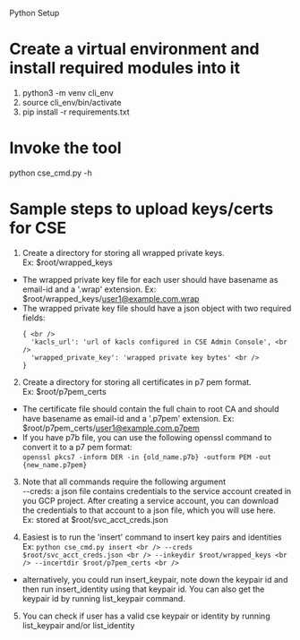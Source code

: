 Python Setup

# Create a virtual environment and install required modules into it

1. python3 -m venv cli_env 
2. source cli_env/bin/activate 
3. pip install -r requirements.txt 

# Invoke the tool
python cse_cmd.py -h

# Sample steps to upload keys/certs for CSE

1. Create a directory for storing all wrapped private keys. <br />
  Ex: $root/wrapped_keys <br />
  * The wrapped private key file for each user should have basename as email-id
    and a '.wrap' extension.
      Ex: $root/wrapped_keys/user1@example.com.wrap
  * The wrapped private key file should have a json object with
    two required fields: <br /> 
    ```
    { <br />
      'kacls_url': 'url of kacls configured in CSE Admin Console', <br />
      'wrapped_private_key': 'wrapped private key bytes' <br />
    } 
    ```

2. Create a directory for storing all certificates in p7 pem format. <br />
  Ex: $root/p7pem_certs <br />
  * The certificate file should contain the full chain to root CA and should
    have basename as email-id and a '.p7pem' extension.
    Ex: $root/p7pem_certs/user1@example.com.p7pem
  * If you have p7b file, you can use the following openssl command to convert
    it to a p7 pem format: <br />
      ``` openssl pkcs7 -inform DER -in {old_name.p7b} -outform PEM -out {new_name.p7pem} ```

3. Note that all commands require the following argument <br />
  --creds: a json file contains credentials to the service account created in
        you GCP project. After creating a service account, you can download
        the credentials to that account to a json file, which you will use here. <br />
  Ex: stored at $root/svc_acct_creds.json <br />

4. Easiest is to run the 'insert' command to insert key pairs and identities <br />
  Ex: ``` python cse_cmd.py insert <br />
      --creds $root/svc_acct_creds.json <br />
      --inkeydir $root/wrapped_keys <br />
      --incertdir $root/p7pem_certs <br /> ```

  * alternatively, you could run insert_keypair, note down the keypair id
    and then run insert_identity using that keypair id. You can also get the
    keypair id by running list_keypair command.

5. You can check if user has a valid cse keypair or identity by running <br />
  list_keypair and/or list_identity
